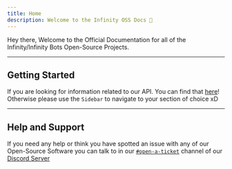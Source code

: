 ```yaml
---
title: Home
description: Welcome to the Infinity OSS Docs 👋
---
```


Hey there, Welcome to the Official Documentation for all of the Infinity/Infinity Bots Open-Source Projects.

---

## Getting Started
If you are looking for information related to our API. You can find that [here](https://docs.botlist.site)!
Otherwise please use the `Sidebar` to navigate to your section of choice xD

---

## Help and Support
If you need any help or think you have spotted an issue with any of our Open-Source Software you can talk to in our [`#open-a-ticket`](https://discord.com/channels/758641373074423808/816156732929081366) channel of our [Discord Server](https://infinitybotlist.com/discord)